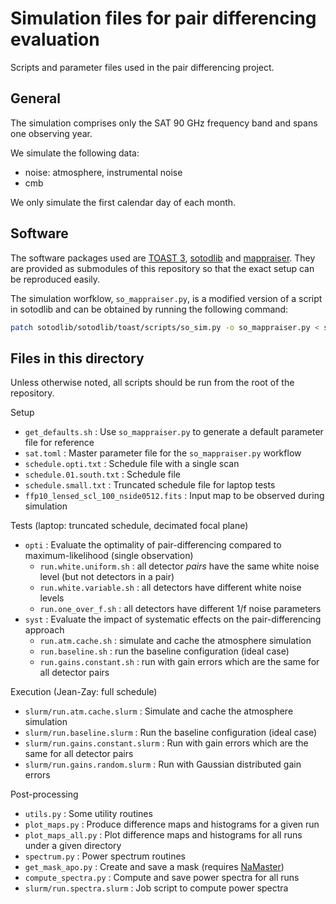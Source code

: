 # Simulation files for pair differencing evaluation

Scripts and parameter files used in the pair differencing project.

## General

The simulation comprises only the SAT 90 GHz frequency band and spans one observing year.

We simulate the following data:

* noise: atmosphere, instrumental noise
* cmb

We only simulate the first calendar day of each month.

## Software

The software packages used are [TOAST 3](https://github.com/hpc4cmb/toast/tree/toast3), [sotodlib](https://github.com/simonsobs/sotodlib) and [mappraiser](https://github.com/B3Dcmb/midapack/tree/gaps-maxL).
They are provided as submodules of this repository so that the exact setup can be reproduced easily.

The simulation worfklow, `so_mappraiser.py`, is a modified version of a script in sotodlib and can be obtained by running the following command:
```bash
patch sotodlib/sotodlib/toast/scripts/so_sim.py -o so_mappraiser.py < so_sim.patch
```

## Files in this directory

Unless otherwise noted, all scripts should be run from the root of the repository.

Setup

* `get_defaults.sh` : Use `so_mappraiser.py` to generate a default parameter file for reference
* `sat.toml` : Master parameter file for the `so_mappraiser.py` workflow
* `schedule.opti.txt` : Schedule file with a single scan
* `schedule.01.south.txt` : Schedule file
* `schedule.small.txt` : Truncated schedule file for laptop tests
* `ffp10_lensed_scl_100_nside0512.fits` : Input map to be observed during simulation

Tests (laptop: truncated schedule, decimated focal plane)

* `opti` : Evaluate the optimality of pair-differencing compared to maximum-likelihood (single observation)
  * `run.white.uniform.sh` : all detector _pairs_ have the same white noise level (but not detectors in a pair)
  * `run.white.variable.sh` : all detectors have different white noise levels
  * `run.one_over_f.sh` : all detectors have different 1/f noise parameters
* `syst` : Evaluate the impact of systematic effects on the pair-differencing approach
  * `run.atm.cache.sh` : simulate and cache the atmosphere simulation
  * `run.baseline.sh` : run the baseline configuration (ideal case)
  * `run.gains.constant.sh` : run with gain errors which are the same for all detector pairs

Execution (Jean-Zay: full schedule)

* `slurm/run.atm.cache.slurm` : Simulate and cache the atmosphere simulation
* `slurm/run.baseline.slurm` : Run the baseline configuration (ideal case)
* `slurm/run.gains.constant.slurm` : Run with gain errors which are the same for all detector pairs
* `slurm/run.gains.random.slurm` : Run with Gaussian distributed gain errors

Post-processing

* `utils.py` : Some utility routines
* `plot_maps.py` : Produce difference maps and histograms for a given run
* `plot_maps_all.py` : Plot difference maps and histograms for all runs under a given directory
* `spectrum.py` : Power spectrum routines
* `get_mask_apo.py` : Create and save a mask (requires [NaMaster](https://namaster.readthedocs.io))
* `compute_spectra.py` : Compute and save power spectra for all runs
* `slurm/run.spectra.slurm` : Job script to compute power spectra
